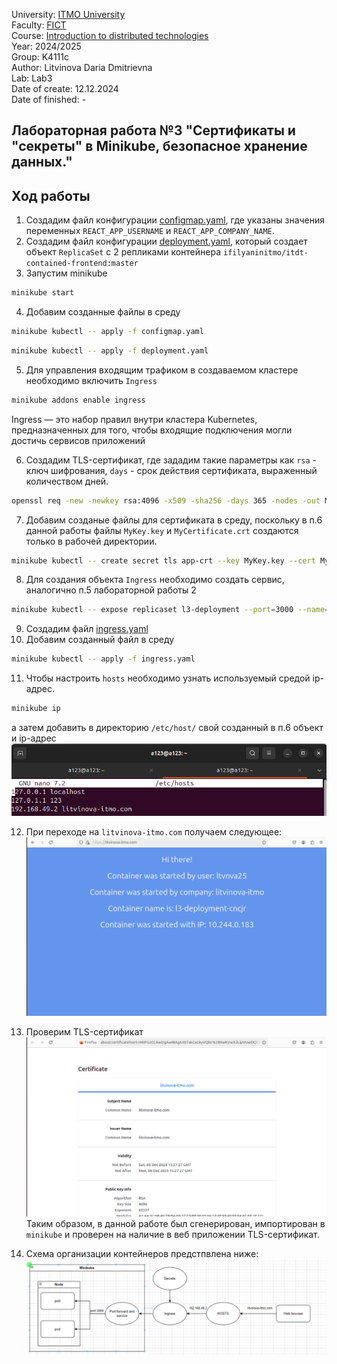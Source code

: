 University: [ITMO University](https://itmo.ru/ru/) \
Faculty: [FICT](https://fict.itmo.ru) \
Course: [Introduction to distributed technologies](https://github.com/itmo-ict-faculty/introduction-to-distributed-technologies) \
Year: 2024/2025 \
Group: K4111c \
Author: Litvinova Daria Dmitrievna \
Lab: Lab3 \
Date of create: 12.12.2024 \
Date of finished: -
## Лабораторная работа №3 "Сертификаты и "секреты" в Minikube, безопасное хранение данных."
## Ход работы
1. Создадим файл конфигурации [configmap.yaml](./configmap.yaml), где указаны значения переменных `REACT_APP_USERNAME` и `REACT_APP_COMPANY_NAME`. 
2. Создадим файл конфигурации [deployment.yaml](./deployment.yaml), который создает объект `ReplicaSet` с 2 репликами контейнера `ifilyaninitmo/itdt-contained-frontend:master`
3. Запустим minikube
```bash
minikube start
```
4. Добавим созданные файлы в среду 
```bash
minikube kubectl -- apply -f configmap.yaml
```
```bash 
minikube kubectl -- apply -f deployment.yaml
```
5. Для управления входящим трафиком в создаваемом кластере необходимо включить `Ingress`
```bash
minikube addons enable ingress
```
Ingress — это набор правил внутри кластера Kubernetes, предназначенных для того, чтобы входящие подключения могли достичь сервисов приложений

6. Создадим TLS-сертификат, где зададим такие параметры как `rsa` - ключ шифрования, `days` - срок действия сертификата, выраженный количеством дней. 
```bash
openssl req -new -newkey rsa:4096 -x509 -sha256 -days 365 -nodes -out MyCertificate.crt -keyout MyKey.key -subj "/CN=litvinova-itmo.com"
```
7. Добавим созданые файлы для сертификата в среду, поскольку в п.6 данной работы файлы `MyKey.key` и `MyCertificate.crt` создаются только в рабочей директории.
```bash
minikube kubectl -- create secret tls app-crt --key MyKey.key --cert MyCertificate.crt
```
8. Для создания объекта `Ingress` необходимо создать сервис, аналогично п.5 лабораторной работы 2
```bash
minikube kubectl -- expose replicaset l3-deployment --port=3000 --name=l3-service --type=ClusterIP
```
9. Создадим файл [ingress.yaml](./ingress.yaml)
10. Добавим созданный файл в среду 
```bash
minikube kubectl -- apply -f ingress.yaml
```
11. Чтобы настроить `hosts` необходимо узнать используемый средой ip-адрес.
```bash 
minikube ip
```
а затем добавить в директорию `/etc/host/` свой созданный в п.6 объект и ip-адрес
![image](./images/ip.png)

12. При переходе на `litvinova-itmo.com` получаем следующее:
![image](./images/litvinova-itmo.png)
13. Проверим TLS-сертификат
![image](./images/crt.png)
Таким образом, в данной работе был сгенерирован, импортирован в `minikube` и проверен на наличие в веб приложении TLS-сертификат.

14. Схема организации контейнеров предстпвлена ниже:
![image](./images/draw_lab3.png)
